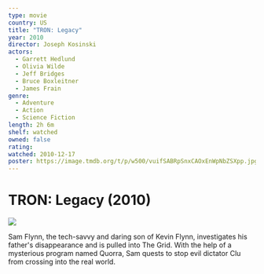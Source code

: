 ```yaml
---
type: movie
country: US
title: "TRON: Legacy"
year: 2010
director: Joseph Kosinski
actors:
  - Garrett Hedlund
  - Olivia Wilde
  - Jeff Bridges
  - Bruce Boxleitner
  - James Frain
genre:
  - Adventure
  - Action
  - Science Fiction
length: 2h 6m
shelf: watched
owned: false
rating:
watched: 2010-12-17
poster: https://image.tmdb.org/t/p/w500/vuifSABRpSnxCAOxEnWpNbZSXpp.jpg
---
```


# TRON: Legacy (2010)

![](https://image.tmdb.org/t/p/w500/vuifSABRpSnxCAOxEnWpNbZSXpp.jpg)

Sam Flynn, the tech-savvy and daring son of Kevin Flynn, investigates his father's disappearance and is pulled into The Grid. With the help of a mysterious program named Quorra, Sam quests to stop evil dictator Clu from crossing into the real world.